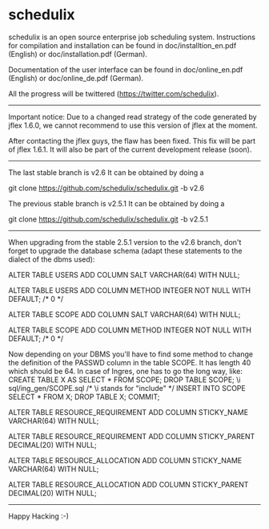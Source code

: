 schedulix
=========

schedulix is an open source enterprise job scheduling system.
Instructions for compilation and installation can be found in doc/installtion_en.pdf (English)
or doc/installation.pdf (German).

Documentation of the user interface can be found in doc/online_en.pdf (English) or
doc/online_de.pdf (German).

All the progress will be twittered (https://twitter.com/schedulix).

-------------------------------------------------------------------------------------------

Important notice:
Due to a changed read strategy of the code generated by jflex 1.6.0, we cannot recommend
to use this version of jflex at the moment.

After contacting the jflex guys, the flaw has been fixed. This fix will be part of jflex 1.6.1.
It will also be part of the current development release (soon).

-------------------------------------------------------------------------------------------

The last stable branch is v2.6
It can be obtained by doing a

git clone https://github.com/schedulix/schedulix.git -b v2.6

The previous stable branch is v2.5.1
It can be obtained by doing a

git clone https://github.com/schedulix/schedulix.git -b v2.5.1

-------------------------------------------------------------------------------------------

When upgrading from the stable 2.5.1 version to the v2.6 branch,
don't forget to upgrade the database schema (adapt these statements to the dialect of
the dbms used):

ALTER TABLE USERS
ADD COLUMN SALT VARCHAR(64) WITH NULL;

ALTER TABLE USERS
ADD COLUMN METHOD INTEGER NOT NULL WITH DEFAULT; /* 0 */

ALTER TABLE SCOPE
ADD COLUMN SALT VARCHAR(64) WITH NULL;

ALTER TABLE SCOPE
ADD COLUMN METHOD INTEGER NOT NULL WITH DEFAULT; /* 0 */

Now depending on your DBMS you'll have to find some method to change the definition
of the PASSWD column in the table SCOPE. It has length 40 which should be 64.
In case of Ingres, one has to go the long way, like:
CREATE TABLE X AS SELECT * FROM SCOPE;
DROP TABLE SCOPE;
\i sql/ing_gen/SCOPE.sql  /* \i stands for "include" */
INSERT INTO SCOPE SELECT * FROM X;
DROP TABLE X;
COMMIT;

ALTER TABLE RESOURCE_REQUIREMENT
ADD COLUMN STICKY_NAME VARCHAR(64) WITH NULL;

ALTER TABLE RESOURCE_REQUIREMENT
ADD COLUMN STICKY_PARENT DECIMAL(20) WITH NULL;

ALTER TABLE RESOURCE_ALLOCATION
ADD COLUMN STICKY_NAME VARCHAR(64) WITH NULL;

ALTER TABLE RESOURCE_ALLOCATION
ADD COLUMN STICKY_PARENT DECIMAL(20) WITH NULL;

-------------------------------------------------------------------------------------------

Happy Hacking :-)
